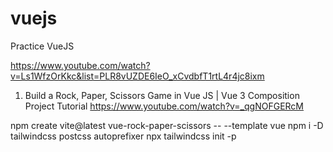 # vuejs
Practice VueJS

https://www.youtube.com/watch?v=Ls1WfzOrKkc&list=PLR8vUZDE6IeO_xCvdbfT1rtL4r4jc8ixm

1. Build a Rock, Paper, Scissors Game in Vue JS | Vue 3 Composition Project Tutorial
https://www.youtube.com/watch?v=_qgNOFGERcM

npm create vite@latest vue-rock-paper-scissors -- --template vue
npm i -D tailwindcss postcss autoprefixer
npx tailwindcss init -p